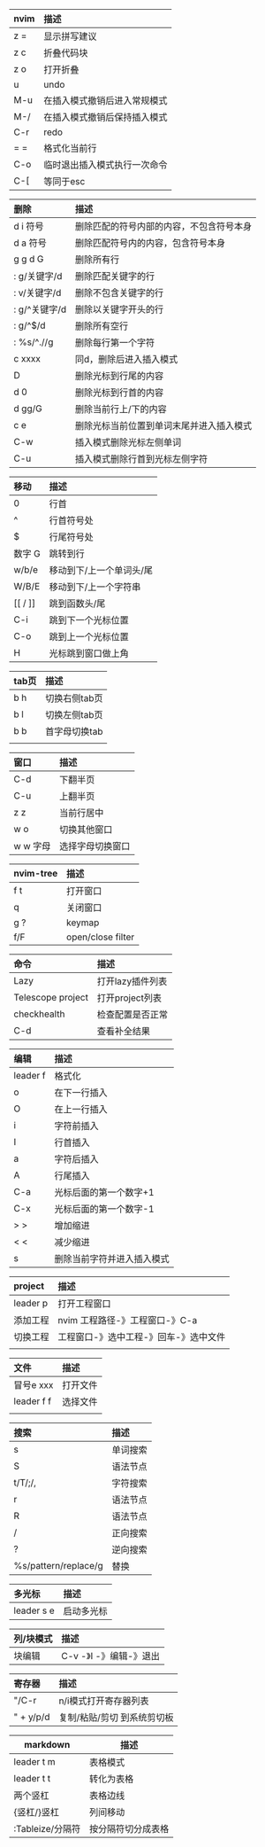 | nvim | 描述         |
|:-----|:-------------|
| z =  | 显示拼写建议 |
| z c  | 折叠代码块   |
| z o  | 打开折叠     |
| u    | undo         |
|M-u|在插入模式撤销后进入常规模式|
|M-/|在插入模式撤销后保持插入模式|
| C-r  | redo         |
| = =  | 格式化当前行 |
| C-o|临时退出插入模式执行一次命令|
|C-[|等同于esc|

| 删除     | 描述                                     |
|:---------|:-----------------------------------------|
| d i 符号 | 删除匹配的符号内部的内容，不包含符号本身 |
| d a 符号 | 删除匹配符号内的内容，包含符号本身       |
|g g d G|   删除所有行|
|: g/关键字/d|删除匹配关键字的行|
|: v/关键字/d|删除不包含关键字的行|
|: g/^关键字/d|删除以关键字开头的行|
|: g/^$/d|删除所有空行|
|: %s/^.//g|删除每行第一个字符|
| c xxxx|同d，删除后进入插入模式|
|D|删除光标到行尾的内容|
|d 0|删除光标到行首的内容|
|d gg/G|删除当前行上/下的内容|
|c e|删除光标当前位置到单词末尾并进入插入模式|
|C-w|插入模式删除光标左侧单词|
|C-u|插入模式删除行首到光标左侧字符|

| 移动    | 描述                     |
|:--------|:-------------------------|
| 0       | 行首                     |
| ^       | 行首符号处               |
| $       | 行尾符号处               |
| 数字 G  | 跳转到行                 |
| w/b/e   | 移动到下/上一个单词头/尾 |
| W/B/E   | 移动到下/上一个字符串    |
| [[ / ]] | 跳到函数头/尾            |
| C-i     | 跳到下一个光标位置       |
| C-o     | 跳到上一个光标位置       |
| H       | 光标跳到窗口做上角       |

| tab页 | 描述          |
|:------|:--------------|
| b h   | 切换右侧tab页 |
| b l   | 切换左侧tab页 |
| b b   | 首字母切换tab |
|       |               |

| 窗口     | 描述             |
|:---------|:-----------------|
| C-d      | 下翻半页         |
| C-u      | 上翻半页         |
| z z      | 当前行居中       |
| w o      | 切换其他窗口     |
| w w 字母 | 选择字母切换窗口 |

| nvim-tree | 描述              |
|:----------|:------------------|
| f t       | 打开窗口          |
| q         | 关闭窗口          |
| g ?       | keymap            |
| f/F       | open/close filter |

| 命令              | 描述             |
|:------------------|:-----------------|
| Lazy              | 打开lazy插件列表 |
| Telescope project | 打开project列表  |
| checkhealth       | 检查配置是否正常 |
|C-d|查看补全结果|

| 编辑     | 描述                       |
|:---------|:---------------------------|
| leader f | 格式化                     |
| o        | 在下一行插入               |
| O        | 在上一行插入               |
| i        | 字符前插入                 |
| I        | 行首插入                   |
| a        | 字符后插入                 |
| A        | 行尾插入                   |
| C-a      | 光标后面的第一个数字+1     |
| C-x      | 光标后面的第一个数字-1     |
| > >      | 增加缩进                   |
| < <      | 减少缩进                   |
| s        | 删除当前字符并进入插入模式 |

| project  | 描述                                  |
|:---------|:--------------------------------------|
| leader p | 打开工程窗口                          |
| 添加工程 | nvim 工程路径-》工程窗口-》C-a        |
| 切换工程 | 工程窗口-》选中工程-》回车-》选中文件 |
|          |                                       |

| 文件       | 描述     |
|:-----------|:---------|
| 冒号e xxx  | 打开文件 |
| leader f f | 选择文件 |
|            |          |

| 搜索                 | 描述     |
|:---------------------|:---------|
| s                    | 单词搜索 |
| S                    | 语法节点 |
| t/T/;/,              | 字符搜索 |
| r                    | 语法节点 |
| R                    | 语法节点 |
| /                    | 正向搜索 |
| ?                    | 逆向搜索 |
| %s/pattern/replace/g | 替换     |

| 多光标     | 描述       |
|:-----------|:-----------|
| leader s e | 启动多光标 |

| 列/块模式 | 描述     |
|:----------|:---------|
| 块编辑    | C-v -》I -》编辑-》退出 |

| 寄存器    | 描述                        |
|:----------|:----------------------------|
| "/C-r     | n/i模式打开寄存器列表       |
| " + y/p/d | 复制/粘贴/剪切 到系统剪切板 |

| markdown         | 描述               |
|------------------|--------------------|
| leader t m       | 表格模式           |
| leader t t       | 转化为表格         |
| 两个竖杠         | 表格边线           |
| {竖杠/}竖杠      | 列间移动           |
| :Tableize/分隔符 | 按分隔符切分成表格 |

